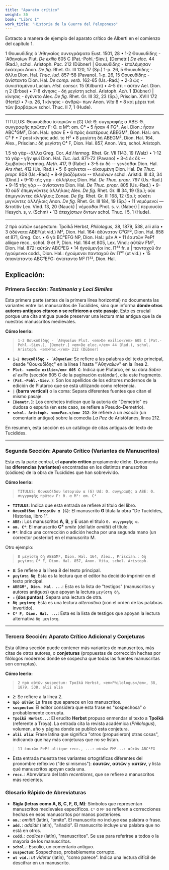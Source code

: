 ```yaml
---
title: "Aparato crítico"
weight: 30
book: "Libro I"
work_title: "Historia de la Guerra del Peloponeso"
---
```

Extracto a manera de ejemplo del aparato crítico de Alberti en el comienzo del capítulo 1.

1 Θουκυδίδης ὁ ᾿Αθηναῖος συνεγράψατο Eust. 1501, 28 • 1-2 Θουκυδίδης - ᾿Αθηναίων Plut. <em>De exilio</em>
            605 C (Pat.-Pohl.-Siev.), [Demetr.] <em>De eloc.</em> 44 (Rad.), schol. Aristoph. <em>Pac.</em> 212 (Dübner) |
            Θουκυδίδης - ἐπολέμησαν ἑκάτεροι Anon. <em><em>De fig.</em></em> Rhet. Gr. III 120, 17 (Sp.) 1-p. 26, 5 Θουκυδίδης - ἄλλα
            Dion. Hal. <em>Thuc.
              iud.</em> 857-58 (Pavano). 1-p. 26, 15 Θουκυδίδης - ἀνίσταντο Dion. Hal. <em>De comp. verb.</em> 162-65
            (Us.-Rad.) • 2-3 ὡς
            - συνισταμένου Lucian. <em>Hist. conscr.</em> 15 (Kilburn) • 4-5 ὅτι - αὐτόν Ael. Dion. η 2 (Erbse) • 7-8
            κίνησις -
            δὴ μεγίστη schol. Aristoph. <em>Ach.</em> 1 (Dübner) | κίνησις - ἐγένετο Alex. <em><em>De fig.</em></em>
            Rhet. Gr. III 32, 23 (Sp.),
            Priscian. XVIII 172 (Hertz) • 7-p. 26, 1 κίνησις - ἀνθρώ- πων Anon. <em>Vita</em> 8 • 8 καὶ μέρει τινὶ τῶν
            βαρβάρων
            schol. Thuc. II 7, 1 (Hude).
          <hr>

  TITULUS: Θουκυδίδου ἱστοριῶν α (G) Ud: Θ. συγγραφῆς α ABE: Θ. συγγραφῆς πρῶτον F: Θ. α M²: om. C⁴ • 5 ἦσαν
            4 FG⁴, Ael. Dion.: ἦσαν ABC⁴GM², Dion. Hal.: ησαν Ε  • 6 πρὸς ἑκατέρους ABEGM², Dion. Hal.: om. C⁴ F • 7 post
            κίνησις add. τε Η² • 8 μεγίστη δὴ ABEGM², Dion. Hal. 164, Alex., Priscian.: δὴ μεγίστη C⁴ F, Dion. Hal. 857,
            Anon. <em>Vita</em>, schol. Aristoph.

  1.5 τὰ γὰρ--ἄλλα Greg. Cor. <em>Ad Hermog.</em> Rhet. Gr. VII 1143, 19 (Walz) • 1-12 τὰ γὰρ - γῆν φυί
            Dion. Hal. <em>Tuc. iud.</em> 871-72 (Pavano) • 3-4 ἐκ δὲ -- ξυμβαίνει Hermog. <em>Meth.</em> 417, 9 (Rabe)
            • 3-5 ἐκ δὲ -- γενέσθαι Dion. Hal. <em>Ars rhet.</em> 412 (Us.-Rad.) • 5-6 φαίνεται -- οἰκουμένη Dion. Hal.
            <em>De Thuc. propr.</em> 808 (Us.-Rad.) • 8-9 βιαζόμενοι -- πλειόνων schol. Aristid. III 43, 34 (Dind.) •
            9-10 τῆς γὰρ - ἀλλήλοις Dion. Hal. <em>De Thuc. propr.</em> 797 (Us.-Rad.) • 9-15 τῆς γὰρ -- ἀνίσταντο Dion.
            Hal. <em>De Thuc. propr.</em> 805 (Us.-Rad.) • 9-10 οὐδ᾽ ἐπιμιγνύντες ἀλλήλοις Alex. <em>De fig.</em> Rhet.
            Gr. III 34, 19 (Sp.); οὐκ ἐπιμιγνύντες ἀλλήλοις Zonae. <em>De fig.</em> Rhet. Gr. III 168, 12 (Sp.); οὐκέτι
            μιγνύντες ἀλλήλοις Anon. <em>De fig.</em> Rhet. Gr. III 184, 19 (Sp.) • 11 νεμόμενοί — &rrotitiv Lex. Vind.
            13, 20 (Nauck) | νέμεσϑαι Phot. s. v. (Naber) | περιουσία Hesych. s, v. (Schm) • 13 ἀτειχίστων ὄντων schol.
            Thuc. I 5, 1 (Hude).
            <hr>

  2 πρὸ αὐτῶν suspectum: Tpoĩkā Herbst, <em>Philologus</em>, 38, 1879, 538, alii alia • 3 ἀδύνατα ABEF(ut
            vid.) M², Dion. Hal. 164: ἀδύνατον C⁴GF², Dion. Hal. 858 et 871, Greg. Cor. • 6 γὰ BC⁴EFG NP, Dion. Hal.:
            μὲν A • 11 ἑαυτῶν PePf aliique recc., schol. Θ et P, Dion. Hal. 164 et 805, Lex. Vind.: αὑτῶν FM², Dion.
            Hal. 872: αὐτῶν ABC⁴EG • 14 ἡγούμεν]οι inc. Π³² fr. a | πανταχοῦ ἂν ἡγούμενοι codd., Dion. Hal.: ἡγούμενοι
            πανταχοῦ ἂν Π³² (ut vid.) • 15 ἀπανίσταντο ABC⁴EFG: ἀνίσταντο Μ² Π³², Dion. Hal.

## Explicación:

### **Primera Sección: *Testimonia* y *Loci Similes***

Esta primera parte (antes de la primera línea horizontal) no documenta las variantes entre los manuscritos de Tucídides, sino que informa **dónde otros autores antiguos citaron o se refirieron a este pasaje**. Esto es crucial porque una cita antigua puede preservar una lectura más antigua que la de nuestros manuscritos medievales.

**Cómo leerlo:**

> `1-2 Θουκυδίδης - ᾿Αθηναίων Plut. <em>De exilio</em> 605 C (Pat.-Pohl.-Siev.), [Demetr.] <em>De eloc.</em> 44 (Rad.), schol. Aristoph. <em>Pac.</em> 212 (Dübner)`

* **`1-2 Θουκυδίδης - ᾿Αθηναίων`**: Se refiere a las palabras del texto principal, desde "Θουκυδίδης" en la línea 1 hasta "᾿Αθηναίων" en la línea 2.
* **`Plut. <em>De exilio</em> 605 C`**: Indica que Plutarco, en su obra *Sobre el exilio* (sección 605 C de la paginación estándar), cita este fragmento.
* **`(Pat.-Pohl.-Siev.)`**: Son los apellidos de los editores modernos de la edición de Plutarco que se está utilizando como referencia.
* **`|` (barra vertical)** o la coma: Separa diferentes fuentes que citan el mismo pasaje.
* **`[Demetr.]`**: Los corchetes indican que la autoría de "Demetrio" es dudosa o espuria (en este caso, se refiere a Pseudo-Demetrio).
* **`schol. Aristoph. <em>Pac.</em> 212`**: Se refiere a un *escolio* (un comentario antiguo) sobre la comedia *La Paz* de Aristófanes, línea 212.

En resumen, esta sección es un catálogo de citas antiguas del texto de Tucídides.

---

### **Segunda Sección: Aparato Crítico (Variantes de Manuscritos)**

Esta es la parte central, el **aparato crítico** propiamente dicho. Documenta las **diferencias (variantes)** encontradas en los distintos manuscritos (códices) de la obra de Tucídides que han sobrevivido.

**Cómo leerlo:**

> `TITULUS: Θουκυδίδου ἱστοριῶν α (G) Ud: Θ. συγγραφῆς α ABE: Θ. συγγραφῆς πρῶτον F: Θ. α M²: om. C⁴`

* **`TITULUS`**: Indica que esta entrada se refiere al título del libro.
* **`Θουκυδίδου ἱστοριῶν α (G)`**: El manuscrito **G** titula la obra "De Tucídides, Historias, libro 1".
* **`ABE:`**: Los manuscritos **A**, **B**, y **E** usan el título `Θ. συγγραφῆς α`.
* **`om. C⁴`**: El manuscrito **C⁴** *omite* (del latín *omittit*) el título.
* **`M²`**: Indica una corrección o adición hecha por una segunda mano (un corrector posterior) en el manuscrito M.

Otro ejemplo:

> `8 μεγίστη δὴ ABEGM², Dion. Hal. 164, Alex., Priscian.: δὴ μεγίστη C⁴ F, Dion. Hal. 857, Anon. Vita, schol. Aristoph.`

* **`8`**: Se refiere a la línea 8 del texto principal.
* **`μεγίστη δὴ`**: Esta es la lectura que el editor ha decidido imprimir en el texto principal.
* **`ABEGM², Dion. Hal. ...`**: Esta es la lista de "testigos" (manuscritos y autores antiguos) que apoyan la lectura `μεγίστη δὴ`.
* **`:` (dos puntos)**: Separa una lectura de otra.
* **`δὴ μεγίστη`**: Esta es una lectura *alternativa* (con el orden de las palabras invertido).
* **`C⁴ F, Dion. Hal. ...`**: Esta es la lista de testigos que apoyan la lectura alternativa `δὴ μεγίστη`.

---

### **Tercera Sección: Aparato Crítico Adicional y Conjeturas**

Esta última sección puede contener más variantes de manuscritos, más citas de otros autores, o **conjeturas** (propuestas de corrección hechas por filólogos modernos donde se sospecha que todas las fuentes manuscritas son corruptas).

**Cómo leerlo:**

> `2 πρὸ αὐτῶν suspectum: Tpoĩkā Herbst, <em>Philologus</em>, 38, 1879, 538, alii alia`

* **`2`**: Se refiere a la línea 2.
* **`πρὸ αὐτῶν`**: La frase que aparece en los manuscritos.
* **`suspectum`**: El editor considera que esta frase es "sospechosa" o probablemente corrupta.
* **`Tpoĩkā Herbst...`**: El erudito **Herbst** propuso enmendar el texto a **Tpoĩkā** (referente a Troya). La entrada cita la revista académica (*Philologus*), volumen, año y página donde se publicó esta conjetura.
* **`alii alia`**: Frase latina que significa "otros (propusieron) otras cosas", indicando que hay más conjeturas que no se listan.

> `11 ἑαυτῶν PePf aliique recc., ...: αὑτῶν FM²...: αὐτῶν ABC⁴EG`

* Esta entrada muestra tres variantes ortográficas diferentes del pronombre reflexivo ("de sí mismos"): **ἑαυτῶν**, **αὑτῶν** y **αὐτῶν**, y lista qué manuscritos apoyan cada una.
* **`recc.`**: Abreviatura del latín *recentiores*, que se refiere a manuscritos más recientes.

### **Glosario Rápido de Abreviaturas**

* **Sigla (letras como A, B, C, F, G, M)**: Símbolos que representan manuscritos medievales específicos. `C⁴` o `M²` se refieren a correcciones hechas en esos manuscritos por manos posteriores.
* **`om.`**: *omittit* (latín), "omite". El manuscrito no incluye esa palabra o frase.
* **`add.`**: *addidit* (latín), "añadió". El manuscrito incluye una palabra que no está en otros.
* **`codd.`**: *codices* (latín), "manuscritos". Se usa para referirse a todos o la mayoría de los manuscritos.
* **`schol.`**: Escolio, un comentario antiguo.
* **`suspectum`**: Sospechoso, probablemente corrupto.
* **`ut vid.`**: *ut videtur* (latín), "como parece". Indica una lectura difícil de descifrar en un manuscrito.